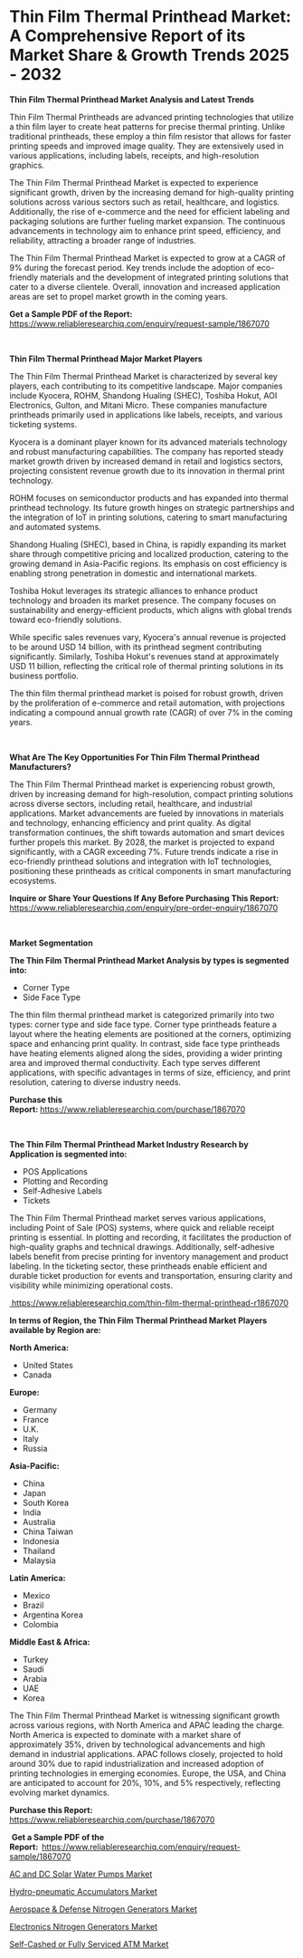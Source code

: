 <p><h1>Thin Film Thermal Printhead Market: A Comprehensive Report of its Market Share & Growth Trends 2025 - 2032</h1></p><p><strong>Thin Film Thermal Printhead Market Analysis and Latest Trends</strong></p>
<p><p>Thin Film Thermal Printheads are advanced printing technologies that utilize a thin film layer to create heat patterns for precise thermal printing. Unlike traditional printheads, these employ a thin film resistor that allows for faster printing speeds and improved image quality. They are extensively used in various applications, including labels, receipts, and high-resolution graphics.</p><p>The Thin Film Thermal Printhead Market is expected to experience significant growth, driven by the increasing demand for high-quality printing solutions across various sectors such as retail, healthcare, and logistics. Additionally, the rise of e-commerce and the need for efficient labeling and packaging solutions are further fueling market expansion. The continuous advancements in technology aim to enhance print speed, efficiency, and reliability, attracting a broader range of industries.</p><p>The Thin Film Thermal Printhead Market is expected to grow at a CAGR of 9% during the forecast period. Key trends include the adoption of eco-friendly materials and the development of integrated printing solutions that cater to a diverse clientele. Overall, innovation and increased application areas are set to propel market growth in the coming years.</p></p>
<p><strong>Get a Sample PDF of the Report:&nbsp;</strong> <a href="https://www.reliableresearchiq.com/enquiry/request-sample/1867070?utm_campaign=2293&utm_medium=2&utm_source=Github&utm_content=ia&utm_term=28022025&utm_id=thin-film-thermal-printhead">https://www.reliableresearchiq.com/enquiry/request-sample/1867070</a></p>
<p>&nbsp;</p>
<p><strong>Thin Film Thermal Printhead Major Market Players</strong></p>
<p><p>The Thin Film Thermal Printhead Market is characterized by several key players, each contributing to its competitive landscape. Major companies include Kyocera, ROHM, Shandong Hualing (SHEC), Toshiba Hokut, AOI Electronics, Gulton, and Mitani Micro. These companies manufacture printheads primarily used in applications like labels, receipts, and various ticketing systems.</p><p>Kyocera is a dominant player known for its advanced materials technology and robust manufacturing capabilities. The company has reported steady market growth driven by increased demand in retail and logistics sectors, projecting consistent revenue growth due to its innovation in thermal print technology.</p><p>ROHM focuses on semiconductor products and has expanded into thermal printhead technology. Its future growth hinges on strategic partnerships and the integration of IoT in printing solutions, catering to smart manufacturing and automated systems. </p><p>Shandong Hualing (SHEC), based in China, is rapidly expanding its market share through competitive pricing and localized production, catering to the growing demand in Asia-Pacific regions. Its emphasis on cost efficiency is enabling strong penetration in domestic and international markets.</p><p>Toshiba Hokut leverages its strategic alliances to enhance product technology and broaden its market presence. The company focuses on sustainability and energy-efficient products, which aligns with global trends toward eco-friendly solutions.</p><p>While specific sales revenues vary, Kyocera's annual revenue is projected to be around USD 14 billion, with its printhead segment contributing significantly. Similarly, Toshiba Hokut's revenues stand at approximately USD 11 billion, reflecting the critical role of thermal printing solutions in its business portfolio.</p><p>The thin film thermal printhead market is poised for robust growth, driven by the proliferation of e-commerce and retail automation, with projections indicating a compound annual growth rate (CAGR) of over 7% in the coming years.</p></p>
<p>&nbsp;</p>
<p><strong>What Are The Key Opportunities For Thin Film Thermal Printhead Manufacturers?</strong></p>
<p><p>The Thin Film Thermal Printhead market is experiencing robust growth, driven by increasing demand for high-resolution, compact printing solutions across diverse sectors, including retail, healthcare, and industrial applications. Market advancements are fueled by innovations in materials and technology, enhancing efficiency and print quality. As digital transformation continues, the shift towards automation and smart devices further propels this market. By 2028, the market is projected to expand significantly, with a CAGR exceeding 7%. Future trends indicate a rise in eco-friendly printhead solutions and integration with IoT technologies, positioning these printheads as critical components in smart manufacturing ecosystems.</p></p>
<p><strong>Inquire or Share Your Questions If Any Before Purchasing This Report:</strong> <a href="https://www.reliableresearchiq.com/enquiry/pre-order-enquiry/1867070?utm_campaign=2293&utm_medium=2&utm_source=Github&utm_content=ia&utm_term=28022025&utm_id=thin-film-thermal-printhead">https://www.reliableresearchiq.com/enquiry/pre-order-enquiry/1867070</a></p>
<p>&nbsp;</p>
<p><strong>Market Segmentation</strong></p>
<p><strong>The Thin Film Thermal Printhead Market Analysis by types is segmented into:</strong></p>
<p><ul><li>Corner Type</li><li>Side Face Type</li></ul></p>
<p><p>The thin film thermal printhead market is categorized primarily into two types: corner type and side face type. Corner type printheads feature a layout where the heating elements are positioned at the corners, optimizing space and enhancing print quality. In contrast, side face type printheads have heating elements aligned along the sides, providing a wider printing area and improved thermal conductivity. Each type serves different applications, with specific advantages in terms of size, efficiency, and print resolution, catering to diverse industry needs.</p></p>
<p><strong>Purchase this Report:&nbsp;</strong><a href="https://www.reliableresearchiq.com/purchase/1867070?utm_campaign=2293&utm_medium=2&utm_source=Github&utm_content=ia&utm_term=28022025&utm_id=thin-film-thermal-printhead">https://www.reliableresearchiq.com/purchase/1867070</a></p>
<p>&nbsp;</p>
<p><strong>The Thin Film Thermal Printhead Market Industry Research by Application is segmented into:</strong></p>
<p><ul><li>POS Applications</li><li>Plotting and Recording</li><li>Self-Adhesive Labels</li><li>Tickets</li></ul></p>
<p><p>The Thin Film Thermal Printhead market serves various applications, including Point of Sale (POS) systems, where quick and reliable receipt printing is essential. In plotting and recording, it facilitates the production of high-quality graphs and technical drawings. Additionally, self-adhesive labels benefit from precise printing for inventory management and product labeling. In the ticketing sector, these printheads enable efficient and durable ticket production for events and transportation, ensuring clarity and visibility while minimizing operational costs.</p></p>
<p><a href="https://www.reliableresearchiq.com/thin-film-thermal-printhead-r1867070?utm_campaign=2293&utm_medium=2&utm_source=Github&utm_content=ia&utm_term=28022025&utm_id=thin-film-thermal-printhead">&nbsp;https://www.reliableresearchiq.com/thin-film-thermal-printhead-r1867070</a></p>
<p><strong>In terms of Region, the Thin Film Thermal Printhead Market Players available by Region are:</strong></p>
<p>
    <p> <strong> North America: </strong>
        <ul>
            <li>United States</li>
            <li>Canada</li>
        </ul>
        </p> 
    <p> <strong> Europe: </strong>
        <ul>
            <li>Germany</li>
            <li>France</li>
            <li>U.K.</li>
            <li>Italy</li>
            <li>Russia</li>
        </ul>
        </p> 
    <p> <strong> Asia-Pacific: </strong>
        <ul>
            <li>China</li>
            <li>Japan</li>
            <li>South Korea</li>
            <li>India</li>
            <li>Australia</li>
            <li>China Taiwan</li>
            <li>Indonesia</li>
            <li>Thailand</li>
            <li>Malaysia</li>
        </ul>
        </p> 
    <p> <strong> Latin America: </strong>
        <ul>
            <li>Mexico</li>
            <li>Brazil</li>
            <li>Argentina Korea</li>
            <li>Colombia</li>
        </ul>
        </p> 
    <p> <strong> Middle East & Africa: </strong>
        <ul>
            <li>Turkey</li>
            <li>Saudi</li>
            <li>Arabia</li>
            <li>UAE</li>
            <li>Korea</li>
        </ul>
    </p>
    </p>
<p><p>The Thin Film Thermal Printhead Market is witnessing significant growth across various regions, with North America and APAC leading the charge. North America is expected to dominate with a market share of approximately 35%, driven by technological advancements and high demand in industrial applications. APAC follows closely, projected to hold around 30% due to rapid industrialization and increased adoption of printing technologies in emerging economies. Europe, the USA, and China are anticipated to account for 20%, 10%, and 5% respectively, reflecting evolving market dynamics.</p></p>
<p><strong>Purchase this Report: </strong><a href="https://www.reliableresearchiq.com/purchase/1867070?utm_campaign=2293&utm_medium=2&utm_source=Github&utm_content=ia&utm_term=28022025&utm_id=thin-film-thermal-printhead">https://www.reliableresearchiq.com/purchase/1867070</a></p>
<p>&nbsp;<strong>Get a Sample PDF of the Report:&nbsp;&nbsp;</strong><a href="https://www.reliableresearchiq.com/enquiry/request-sample/1867070?utm_campaign=2293&utm_medium=2&utm_source=Github&utm_content=ia&utm_term=28022025&utm_id=thin-film-thermal-printhead">https://www.reliableresearchiq.com/enquiry/request-sample/1867070</a></p>
<p><strong></strong></p>
<p><p><a href="https://github.com/seemagarbeha/Market-Research-Report-List-1/blob/main/ac-and-dc-solar-water-pumps-market.md?utm_campaign=2293&utm_medium=2&utm_source=Github&utm_content=ia&utm_term=28022025&utm_id=thin-film-thermal-printhead">AC and DC Solar Water Pumps Market</a></p><p><a href="https://github.com/leyanyeskayv/Market-Research-Report-List-1/blob/main/hydro-pneumatic-accumulators-market.md?utm_campaign=2293&utm_medium=2&utm_source=Github&utm_content=ia&utm_term=28022025&utm_id=thin-film-thermal-printhead">Hydro-pneumatic Accumulators Market</a></p><p><a href="https://github.com/iyachikareva/Market-Research-Report-List-1/blob/main/aerospace-defense-nitrogen-generators-market.md?utm_campaign=2293&utm_medium=2&utm_source=Github&utm_content=ia&utm_term=28022025&utm_id=thin-film-thermal-printhead">Aerospace & Defense Nitrogen Generators Market</a></p><p><a href="https://github.com/karydacamu/Market-Research-Report-List-1/blob/main/electronics-nitrogen-generators-market.md?utm_campaign=2293&utm_medium=2&utm_source=Github&utm_content=ia&utm_term=28022025&utm_id=thin-film-thermal-printhead">Electronics Nitrogen Generators Market</a></p><p><a href="https://github.com/mafeasavzal/Market-Research-Report-List-1/blob/main/self-cashed-or-fully-serviced-atm-market.md?utm_campaign=2293&utm_medium=2&utm_source=Github&utm_content=ia&utm_term=28022025&utm_id=thin-film-thermal-printhead">Self-Cashed or Fully Serviced ATM Market</a></p></p>
